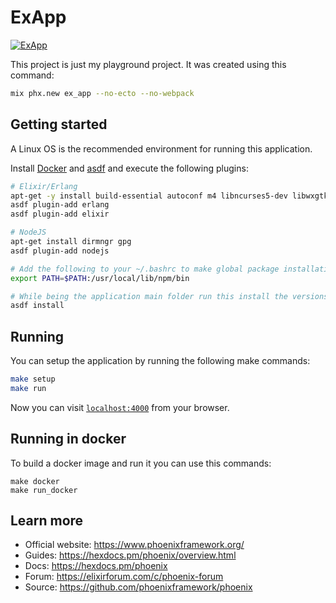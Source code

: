# ExApp

[![ExApp](https://circleci.com/gh/kuffel/ex_app.svg?style=svg)](https://ex-app.kuffel.me)

This project is just my playground project. 
It was created using this command:

```bash
mix phx.new ex_app --no-ecto --no-webpack
```

## Getting started

A Linux OS is the recommended environment for running this application. 

Install [Docker](https://www.docker.com/get-started) and [asdf](https://asdf-vm.com/) and execute the following plugins:

```bash
# Elixir/Erlang
apt-get -y install build-essential autoconf m4 libncurses5-dev libwxgtk3.0-dev libgl1-mesa-dev libglu1-mesa-dev libpng-dev libssh-dev unixodbc-dev xsltproc fop
asdf plugin-add erlang
asdf plugin-add elixir

# NodeJS
apt-get install dirmngr gpg
asdf plugin-add nodejs

# Add the following to your ~/.bashrc to make global package installation work
export PATH=$PATH:/usr/local/lib/npm/bin

# While being the application main folder run this install the versions specified in the .tool-versions file:
asdf install
```

## Running

You can setup the application by running the following make commands:

```bash
make setup
make run
```

Now you can visit [`localhost:4000`](http://localhost:4000) from your browser.

## Running in docker

To build a docker image and run it you can use this commands:

```
make docker
make run_docker
```

## Learn more

  * Official website: https://www.phoenixframework.org/
  * Guides: https://hexdocs.pm/phoenix/overview.html
  * Docs: https://hexdocs.pm/phoenix
  * Forum: https://elixirforum.com/c/phoenix-forum
  * Source: https://github.com/phoenixframework/phoenix
